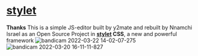 # [stylet](https://stylet.vercel.app)


**Thanks**
This is a simple JS-editor built by y2mate and rebuilt by Nnamchi Israel as an Open Source Project in <b> [stylet](https://stylet.vercel.app) CSS</b>, a new and powerful framework
![bandicam 2022-03-22 14-02-07-275](https://user-images.githubusercontent.com/91748627/159488607-5a4b7545-e5d6-4265-a467-5d9304def370.jpg)
![bandicam 2022-03-20 16-11-11-827](https://user-images.githubusercontent.com/91748627/159488624-c4b0bb04-996f-45f4-82b4-d42064e0c944.jpg)
